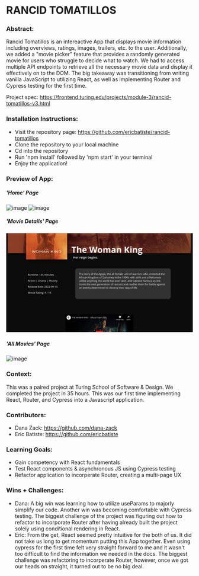 # RANCID TOMATILLOS

### Abstract:
[//]: <> (Briefly describe what you built and its features. What problem is the app solving? How does this application solve that problem?)
Rancid Tomatillos is an intereactive App that displays movie information including overviews, ratings, images, trailers, etc. to the user. Additionally, we added a "movie picker" feature that provides a randomly generated movie for users who struggle to decide what to watch. We had to access multiple API endpoints to retrieve all the necessary movie data and display it effectively on to the DOM. The big takeaway was transitioning from writing vanilla JavaScript to utilizing React, as well as implementing Router and Cypress testing for the first time.

Project spec: https://frontend.turing.edu/projects/module-3/rancid-tomatillos-v3.html

### Installation Instructions:
[//]: <> (What steps does a person have to take to get your app cloned down and running?)
- Visit the repository page: https://github.com/ericbatiste/rancid-tomatillos
- Clone the repository to your local machine
- Cd into the repository
- Run 'npm install' followed by 'npm start' in your terminal
- Enjoy the application!

### Preview of App:
##### 'Home' Page
![image](./Screenshot4.png) 
![image](./Screenshot3.png)
##### 'Movie Details' Page
![image](./Screenshot2.png)
##### 'All Movies' Page
![image](./Screenshot1.png)

### Context:
This was a paired project at Turing School of Software & Design. We completed the project in 35 hours. This was our first time implementing React, Router, and Cypress into a Javascript application.

### Contributors:
* Dana Zack: https://github.com/dana-zack
* Eric Batiste: https://github.com/ericbatiste

### Learning Goals:
[//]: <> (What were the learning goals of this project? What tech did you work with?)
 - Gain competency with React fundamentals
 - Test React components & asynchronous JS using Cypress testing
 - Refactor application to incorperate Router, creating a multi-page UX

### Wins + Challenges:
[//]: <> (What are 2-3 wins you have from this project? What were some challenges you faced - and how did you get over them?)
* Dana: A big win was learning how to utilize useParams to majorly simplify our code. Another win was becoming comfortable with Cypress testing. The biggest challenge of the project was figuring out how to refactor to incorporate Router after having already built the project solely using conditional rendering in React.
* Eric: From the get, React seemed pretty intuitive for the both of us. It did not take us long to get momentum putting this App together. Even using cypress for the first time felt very straight forward to me and it wasn't too difficult to find the information we needed in the docs. The biggest challenge was refactoring to incorperate Router, however, once we got our heads on straight, it turned out to be no big deal.